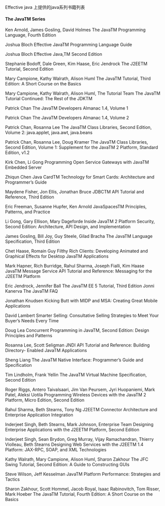 

Effective java 上提供的java系列书籍列表

#### The JavaTM Series

Ken Arnold, James Gosling, David Holmes
The JavaTM Programming Language, Fourth Edition

Joshua Bloch
Effective JavaTM Programming Language Guide

Joshua Bloch
Effective Java,TM Second Edition

Stephanie Bodoff, Dale Green, Kim Haase, Eric Jendrock
The J2EETM Tutorial, Second Edition

Mary Campione, Kathy Walrath, Alison Huml
The JavaTM Tutorial, Third Edition: A Short Course on the Basics

Mary Campione, Kathy Walrath, Alison Huml, The Tutorial Team
The JavaTM Tutorial Continued: The Rest of the JDKTM

Patrick Chan
The JavaTM Developers Almanac 1.4, Volume 1

Patrick Chan
The JavaTM Developers Almanac 1.4, Volume 2

Patrick Chan, Rosanna Lee
The JavaTM Class Libraries, Second Edition, Volume 2: java.applet, java.awt, java.beans

Patrick Chan, Rosanna Lee, Doug Kramer
The JavaTM Class Libraries, Second Edition, Volume 1: Supplement for the JavaTM 2 Platform, Standard Edition, v1.2

Kirk Chen, Li Gong
Programming Open Service Gateways with JavaTM Embedded Server

Zhiqun Chen
Java CardTM Technology for Smart Cards: Architecture and Programmer’s Guide

Maydene Fisher, Jon Ellis, Jonathan Bruce
JDBCTM API Tutorial and Reference, Third Edition

Eric Freeman, Susanne Hupfer, Ken Arnold
JavaSpacesTM Principles, Patterns, and Practice

Li Gong, Gary Ellison, Mary Dageforde
Inside JavaTM 2 Platform Security, Second Edition: Architecture, API Design, and Implementation

James Gosling, Bill Joy, Guy Steele, Gilad Bracha
The JavaTM Language Specification, Third Edition

Chet Haase, Romain Guy
Filthy Rich Clients: Developing Animated and Graphical Effects for Desktop JavaTM Applications

Mark Hapner, Rich Burridge, Rahul Sharma, Joseph Fialli, Kim Haase
JavaTM Message Service API Tutorial and Reference: Messaging for the J2EETM Platform

Eric Jendrock, Jennifer Ball
The JavaTM EE 5 Tutorial, Third Edition Jonni Kanerva
The JavaTM FAQ

Jonathan Knudsen
Kicking Butt with MIDP and MSA: Creating Great Mobile Applications

David Lambert
Smarter Selling: Consultative Selling Strategies to Meet Your Buyer’s Needs Every Time

Doug Lea
Concurrent Programming in JavaTM, Second Edition: Design Principles and Patterns

Rosanna Lee, Scott Seligman
JNDI API Tutorial and Reference: Building Directory- Enabled JavaTM Applications

Sheng Liang
The JavaTM Native Interface: Programmer’s Guide and Specification

Tim Lindholm, Frank Yellin
The JavaTM Virtual Machine Specification, Second Edition

Roger Riggs, Antero Taivalsaari, Jim Van Peursem, Jyri Huopaniemi, Mark Patel, Aleksi Uotila
Programming Wireless Devices with the JavaTM 2 Platform, Micro Edition, Second Edition

Rahul Sharma, Beth Stearns, Tony Ng
J2EETM Connector Architecture and Enterprise Application Integration

Inderjeet Singh, Beth Stearns, Mark Johnson, Enterprise Team
Designing Enterprise Applications with the J2EETM Platform, Second Edition

Inderjeet Singh, Sean Brydon, Greg Murray, Vijay Ramachandran, Thierry Violleau, Beth Stearns Designing Web Services with the J2EETM 1.4 Platform: JAX-RPC, SOAP, and XML Technologies

Kathy Walrath, Mary Campione, Alison Huml, Sharon Zakhour
The JFC Swing Tutorial, Second Edition: A Guide to Constructing GUIs

Steve Wilson, Jeff Kesselman
JavaTM Platform Performance: Strategies and Tactics

Sharon Zakhour, Scott Hommel, Jacob Royal, Isaac Rabinovitch, Tom Risser, Mark Hoeber
The JavaTM Tutorial, Fourth Edition: A Short Course on the Basics
